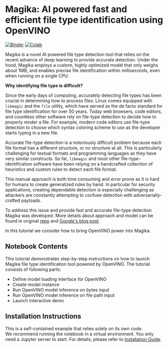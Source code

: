 # Magika: AI powered fast and efficient file type identification using OpenVINO

[![Binder](https://mybinder.org/badge_logo.svg)](https://mybinder.org/v2/gh/eaidova/openvino_notebooks_binder.git/main?urlpath=git-pull%3Frepo%3Dhttps%253A%252F%252Fgithub.com%252Fopenvinotoolkit%252Fopenvino_notebooks%26urlpath%3Dtree%252Fopenvino_notebooks%252Fnotebooks%2Fmagika-content-type-recognition%2Fmagika-content-type-recognition.ipynb)
[![Colab](https://colab.research.google.com/assets/colab-badge.svg)](https://colab.research.google.com/github/openvinotoolkit/openvino_notebooks/blob/master/notebooks/magika-content-type-recognition/magika-content-type-recognition.ipynb)

Magika is a novel AI powered file type detection tool that relies on the recent advance of deep learning to provide accurate detection. Under the hood, Magika employs a custom, highly optimized model that only weighs about 1MB, and enables precise file identification within milliseconds, even when running on a single CPU.


**Why identifying file type is difficult?**

Since the early days of computing, accurately detecting file types has been crucial in determining how to process files. Linux comes equipped with `libmagic` and the `file` utility, which have served as the de facto standard for file type identification for over 50 years. Today web browsers, code editors, and countless other software rely on file-type detection to decide how to properly render a file. For example, modern code editors use file-type detection to choose which syntax coloring scheme to use as the developer starts typing in a new file.

Accurate file-type detection is a notoriously difficult problem because each file format has a different structure, or no structure at all. This is particularly challenging for textual formats and programming languages as they have very similar constructs. So far, `libmagic` and most other file-type-identification software have been relying on a handcrafted collection of heuristics and custom rules to detect each file format.

This manual approach is both time consuming and error prone as it is hard for humans to create generalized rules by hand. In particular for security applications, creating dependable detection is especially challenging as attackers are constantly attempting to confuse detection with adversarially-crafted payloads.

To address this issue and provide fast and accurate file-type detection Magika was developed. More details about approach and model can be found in original [repo](https://github.com/google/magika) and [Google's blog post](https://opensource.googleblog.com/2024/02/magika-ai-powered-fast-and-efficient-file-type-identification.html).

In this tutorial we consider how to bring OpenVINO power into Magika.

## Notebook Contents

This tutorial demonstrates step-by-step instructions on how to launch Magika file type identification tool powered by OpenVINO. The tutorial consists of following parts:

- Define model loading interface for OpenVINO
- Create model instance
- Run OpenVINO model inference on bytes input
- Run OpenVINO model inference on file path input
- Launch interactive demo 


## Installation Instructions

This is a self-contained example that relies solely on its own code.</br>
We recommend  running the notebook in a virtual environment. You only need a Jupyter server to start.
For details, please refer to [Installation Guide](../../README.md).